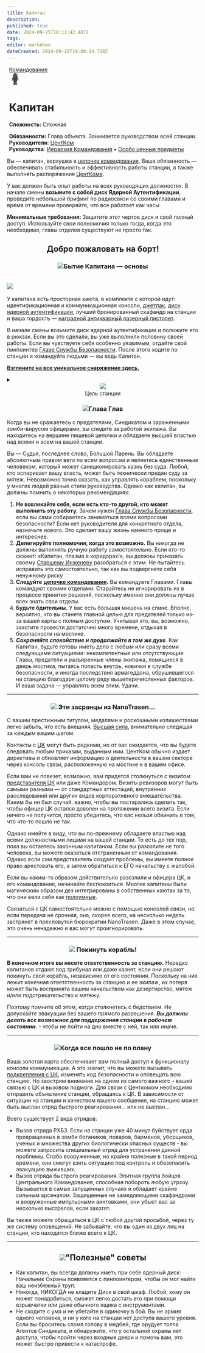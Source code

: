 ```yaml
---
title: Капитан
description: 
published: true
date: 2024-09-25T18:11:42.487Z
tags: 
editor: markdown
dateCreated: 2024-09-10T19:08:14.719Z
---
```


<div style="display: flex; justify-content: center;">
<div class="roles-passport comm">
  <div class="title comm" id="title"><a href="/roles/command">Командование</a></div>
  <div>
    <div><div><img src="/roles/captain.png" id="img"></div></div>
  <div><div>
    <h1>Капитан</h1>
    <p><strong>Сложность:</strong> Сложная</p>
    <strong>Обязанности:</strong> Глава объекта. Занимается руководством всей станции.<br>
    <b>Руководители</b>: <a href="/roles/centralcommand">ЦентКом</a><br>
    <b>Руководства</b>: <a href="/guides/hierarchyofcommand" title="Иерархия Командования">Иерархия Командования</a> • <a href="/guides/especiallyvaluableitems" title="Особо ценные предметы">Особо ценные предметы</a>
  </div></div>
  </div>
</div>
</div>
<audio id="audio">
    <source src="/role/gr.ogg" type="audio/ogg">
</audio>

Вы — капитан, верхушка в [цепочке командования](/guides/hierarchyofcommand). Ваша обязанность — обеспечивать стабильность и эффективность работы станции, а также выполнять распоряжения [ЦентКома](/roles/centralcommand).

У вас должен быть опыт работы на всех руководящих должностях. В начале смены **возьмите с собой диск Ядерной Аутентификации**, проведите небольшой брифинг по радиосвязи со своими главами и время от времени проверяйте, что все работает как часы.

**Минимальные требования:** Защитите этот чертов диск и свой полный доступ. Используйте свои полномочия только тогда, когда это необходимо, главы отделов существуют не просто так.

## <center>Добро пожаловать на борт!</center>

<h3> <center><img src="/role/other/idcap.png" class="png1"><span class="up">Бытие Капитана — основы</span></center> </h3>
<br>
<img src="/role/other/bridge.png">

У капитана есть просторная каюта, в комплекте с которой идут: идентификационная и коммуникационная консоли, [джетпак](/guides/especiallyvaluableitems), [диск ядерной аутентификации](/guides/especiallyvaluableitems), лучший бронированный скафандр на станции и ваша гордость — [наградной антикварный лазерный пистолет](/guides/especiallyvaluableitems).

В начале смены возьмите диск ядерной аутентификации и положите его в рюкзак. Если вы это сделали, вы уже выполнили половину своей работы. Если вы чувствуете себя особенно уязвимым, отдайте свой пинпоинтер [Главе Службы Безопасности](/roles/headofsecurity). После этого ходите по станции и командуйте людьми — вы ведь Капитан.

[**Взгляните на все уникальное снаряжение здесь.**](/guides/especiallyvaluableitems)

<details>
<summary><center><img src="/role/other/documentes.png" class="png1"><br>Цель станции</center></summary>

**Доброе утро, главы.**<br>Если вы это читаете, значит запуск станции прошел успешно и вы уже прибыли на своё рабочее место в составе ранней группы. Если нет, то этот документ будет ждать вашего прибытия на транспортном шаттле.
___
Мы поздравляем вас с началом работы в нашем экспериментальном проекте. Цель данной станции - изучить перспективы долгосрочного функционирования научных станций в качестве автономных объектов. Поэтому, вам, как главам, выдается полный карт-бланш на развитие, доработку и организацию деятельности своих отделов и отсеков станции.
___
**От вас ожидается:**  <br>Инициативность и отработка разнообразных подходов к управлению персоналом, технической модификации ввереной вам станции и оснащению отделов.
___
Статистические данные, собранные со станций вашего типа, будут переданы в отдел аналитики НаноТрейзен для дальнейшего изучения. Эксперементируйте и проявляйте свои лидерские качества, ваша инициативность и творческий подход - то что нам необходимо.Мы гордимся вами, и помните: за нами - человечество.
___
P.S: *Отдел кадров испытывает трудности с набором квалифицированных сотрудников, поэтому мы прибегли к эстренным мерам. В случае обнаружения возможного предателя или работника, знания которого не соответствуют его должности, действуйте по обстановке.*
___
P.P.S: *Ожидайте возможные дополнительные задачи. Если они появятся, мы выйдем с вами на связь.*
</details>

### <center><img src="/role/other/saber.png" class="png1"><span class="up">Глава Глав</span></center>

Когда вы не сражаетесь с предателями, Синдикатом и зараженными зомби-вирусом офицерами, вы следите за работой экипажа. Вы находитесь на вершине пищевой цепочки и обладаете высшей властью над всеми и всем на вашей станции.

Вы — Судья, последнее слово, Большой Парень. Вы обладаете абсолютным правом вето по всем вопросам и являетесь единственным человеком, который может санкционировать казнь без суда. Любой, кто оспаривает вашу власть, может быть технически предан суду за мятеж. Невозможно точно сказать, как управлять кораблем, поскольку у многих людей разные стили руководства. Однако как капитан, вы должны помнить о некоторых рекомендациях:

1.  **Не вовлекайте себя, если есть кто-то другой, кто может выполнить эту работу.** Зачем нужен [Глава Службы Безопасности](/roles/headofsecurity), если вы сами собираетесь заниматься всеми вопросами безопасности? Если нет руководителя для конкретного отдела, назначьте нового. Это сделает вашу жизнь намного проще и интереснее.
2.  **Делегируйте полномочия, когда это возможно.** Вы никогда не должны выполнять ручную работу самостоятельно. Если кто-то скажет: «Капитан, плазма в коридорах!», вы должны приказать своему [Старшему Инженеру](/roles/chiefengineer) разобраться с этим. Не пытайтесь исправить это самостоятельно, так как вы подвергнете себя ненужному риску
3.  **Следуйте** [**цепочке командования**](/guides/hierarchyofcommand)**.** Вы командуете Главами. Главы командуют своими отделами. Старайтесь не игнорировать их в процессе принятия решений, поскольку именно они *должны* лучше всех знать свои отделы.
4.  **Будьте бдительны.** У вас есть большая мишень на спине. Вполне, вероятно, что вы станете главной целью для предателей только из-за вашей карты с полным доступом. Учитывая это, вы, возможно, захотите провести достаточно много времени, отдыхая в безопасности на мостике.
5.  ***Сохраняйте спокойствие и продолжайте в том же духе**.* Как Капитан, будьте готовы иметь дело с любым или сразу всеми следующими ситуациями: некомпетентные или отсутствующие Главы, предатели и разъяренные члены экипажа, ломящиеся в дверь мостика, пытаясь попасть внутрь, новички в службе безопасности, и иногда последствия армагеддона, обрушившегося на станцию благодаря целому ряду вышеперечисленных факторов. И ваша задача — управлять всем этим. Удачи.
___
### <center><img src="/role/other/nt.png" class="png2"><span class="up"> Эти засранцы из NanoTrasen...</span></center>

С вашим престижным титулом, медалями и роскошными излишествами легко забыть, что есть внешняя, [Высшая сила](/rules), внимательно следящая за каждым вашим шагом.

Контакты с [ЦК](/roles/centralcommand) могут быть редкими, но от вас ожидается, что вы будете следовать любым приказам, выданным ими. ЦентКом обычно издает директивы и обновляет информацию о деятельности в вашем секторе через консоль связи, расположенную на мостике и в вашем офисе.

Если вам не повезет, возможно, вам придется столкнуться с визитом [представителя ЦК](/roles/representativeofcc) или даже Командором. Визиты ревизоров могут быть самыми разными — от стандартных аттестаций, внутренних расследований или других видов корпоративного вмешательства. Каким бы ни был случай, важно, чтобы вы постарались сделать так, чтобы офицер ЦК остался доволен на протяжении всего визита. Если ничего не получится, просто убедитесь, что вас нельзя обвинить в том, что что-то пошло не так.

Однако имейте в виду, что вы по-прежнему обладаете властью над всеми должностными лицами на вашей станции. То есть до тех пор, пока вы остаетесь законным капитаном. Если вы разозлите не того человека, вы можете оказаться отстраненным от командования. Однако если сам представитель создает проблемы, вы имеете полное право арестовать его, а затем обратиться к ЕГО начальству с жалобой.

Если вы каким-то образом действительно разозлили и офицера ЦК, и его командование, начинайте беспокоиться. Многие капитаны были магическим образом дез интегрированы в собственных каютах за то, что они вели себя как [полоумные](/roles/clown).

Связаться с ЦК самостоятельно можно с помощью консолей связи, но если передача не срочная, она, скорее всего, на несколько недель застрянет в пресловутой бюрократии NanoTrasen. Даже в этом случае, это очень ненадежно и вас могут проигнорировать.
___
### <center><img src="/role/other/nuke1.gif" class="png1"><span class="up"> Покинуть корабль!</span></center>

**В конечном итоге вы несете ответственность за станцию.** Нередко капитанов отдают под трибунал или даже казнят, если они решают покинуть свой корабль, независимо от его состояния. Поскольку на них лежит конечная ответственность за станцию и ее экипаж, их потеря может быть воспринята вашим начальством как дезертирство, мятеж и/или подстрекательство к мятежу.

Поэтому помните об этом, когда столкнетесь с бедствием. Не допускайте эвакуации без вашего прямого разрешения. **_Вы должны делать все возможное для поддержания станции в рабочем состоянии._** - чтобы не пойти на дно вместе с ней, так или иначе.
___
### <center><img src="/role/other/helmetobr.png" class="png1"><span class="up">Когда все пошло не по плану</span></center>

Ваша золотая карта обеспечивает вам полный доступ к функционалу консоли коммуникации. А это значит, что вы можете вызывать [подкрепления с ЦК](/roles/emergencyresponseteam), изменять код безопасности и оповещать всю станцию. Но заострим внимание на одном из самого важного - вашей связью с ЦК и вызовом подмоги. Для связи с Центкомом необходимо отправить объявление станции, обращаясь к ЦК. В зависимости от ситуации на станции и качеством вашего сообщения, на станцию может быть выслан отряд быстрого реагирования... или не выслан...

Всего существует 2 вида отрядов:

-   Вызов отряда РХБЗ. Если на станции уже 40 минут буйствует орда превращенных в зомби ботаников, поваров, барменов, уборщиков, ученых и множества других биологически опасных существ - вы можете запросить специальный отряд для устранения данной проблемы. Слабо вооруженные, но крайне полезные в такой период времени, они смогут взять ситуацию под контроль и обезопасить эвакуацию выживших.
-   Вызов отряда быстрого реагирования. Элитная группа бойцов Центрального Командования, способная побороть любую угрозу. Вызывается в самых запущенных случаях и обладает крайне сильным арсеналом. Защищенные не замедляющими скафандрами и вооруженные импульсными винтовками, они убьют вас за несколько выстрелов, если захотят.

Вы также можете обращаться в ЦК с любой другой просьбой, через ту же систему оповещений. Не забывайте, что вы один из двух лиц на станции, кто находится ближе всего к ЦК.
___
## <center><img src="/role/other/light.png" class="png1"><span class="up">"Полезные" советы</span></center>


-   Как капитан, вы всегда должны иметь при себе ядерный диск: Начальник Охраны появляется с пинпоинтером, чтобы он мог найти ваш неизбежный труп.
-   Никогда, НИКОГДА не кладите Диск в свой шкаф. Любой, кому он может понадобиться, сможет легко достать его при помощи взрывчатки или даже обычного ящика с инструментами.
-   Не сходите с ума и не убегайте в одиночку в бой. Вы не армия одного человека, и ни у кого на станции нет доступа вашего уровня. Если вы броситесь сломя голову в медбей, где орудует толпа Агентов Синдиката, и обнаружите, что у остальной охраны нет доступа, чтобы пройти через входные двери и помочь вам, это может быстро привести к катастрофе.

<div class="table"></div>